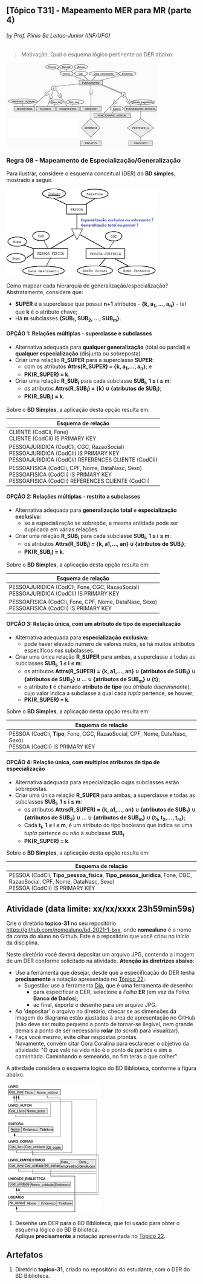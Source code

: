 ## [Tópico T31] - Mapeamento MER para MR (parte 4)
###### *by Prof. Plinio Sa Leitao-Junior (INF/UFG)*

> Motivação: Qual o esquema lógico pertinente ao DER abaixo:

<img src="../media/fig-der-especializacao-3.jpg" width="400">

### Regra 08 - Mapeamento de Especialização/Generalização

Para ilustrar, considere o esquema conceitual (DER) do **BD simples**, mostrado a seguir.

<img src="../media/fig-der-especializacao-4.jpg" width="400">

Como mapear cada hierarquia de generalização/especialização?<br>
Abstratamente, considere que:
- **SUPER** é a superclasse que possui **n+1** atributos - **{k, a<sub>1</sub>, ..., a<sub>n</sub>}** - tal que **k** é o atributo chave;
- Há **m** subclasses **{SUB<sub>1</sub>, SUB<sub>2</sub>, ..., SUB<sub>m</sub>}**.

#### OPÇÃO 1: Relações múltiplas - superclasse e subclasses

- Alternativa adequada para **qualquer generalização** (total ou parcial) e **qualquer especialização** (disjunta ou sobreposta).
- Criar uma relação **R_SUPER** para a superclasse **SUPER**:
  - com os atributos **Attrs(R_SUPER) = {k, a<sub>1</sub>,…, a<sub>n</sub>}**; e
  - **PK(R_SUPER) = k**.
- Criar uma relação **R_SUB<sub>i</sub>** para cada subclasse **SUB<sub>i</sub>**, **1 ≤ i ≤ m**:
  - os atributos **Attrs(R_SUB<sub>i</sub>) = {k} ∪ {atributos de SUB<sub>i</sub>}**;
  - **PK(R_SUB<sub>i</sub>) = k**.

Sobre o **BD Simples**, a aplicação desta opção resulta em:

|Esquema de relação|
|-|
|CLIENTE (CodCli, Fone)<br>CLIENTE (CodCli) IS PRIMARY KEY|
|PESSOAJURIDICA (CodCli, CGC, RazaoSocial)<br>PESSOAJURIDICA (CodCli) IS PRIMARY KEY<br>PESSOAJURIDICA (CodCli) REFERENCES CLIENTE (CodCli)|
|PESSOAFISICA (CodCli, CPF, Nome, DataNasc, Sexo)<br>PESSOAFISICA (CodCli) IS PRIMARY KEY<br>PESSOAFISICA (CodCli) REFERENCES CLIENTE (CodCli)|

#### OPÇÃO 2: Relações múltiplas - restrito a subclasses

- Alternativa adequada para **generalização total** e **especialização exclusiva**:
  - se a especialização se sobrepõe, a mesma entidade pode ser duplicada em várias relações.
- Criar uma relação **R_SUB<sub>i</sub>** para cada subclasse **SUB<sub>i</sub>**, **1 ≤ i ≤ m**:
  - os atributos **Attrs(R_SUB<sub>i</sub>) = {k, a1,…, an} ∪ {atributos de SUB<sub>i</sub>}**;
  - **PK(R_SUB<sub>i</sub>) = k**.

Sobre o **BD Simples**, a aplicação desta opção resulta em:

|Esquema de relação|
|-|
|PESSOAJURIDICA (CodCli, Fone, CGC, RazaoSocial)<br>PESSOAJURIDICA (CodCli) IS PRIMARY KEY|
|PESSOAFISICA (CodCli, Fone, CPF, Nome, DataNasc, Sexo)<br>PESSOAFISICA (CodCli) IS PRIMARY KEY|

#### OPÇÃO 3: Relação única, com um atributo de tipo de especialização

- Alternativa adequada para **especialização exclusiva**:
  - pode haver elevado número de valores nulos, se há muitos atributos específicos nas subclasses.
- Criar uma única relação **R_SUPER** para ambas, a superclasse e todas as subclasses **SUB<sub>i</sub>**, **1 ≤ i ≤ m**:
  - os atributos **Attrs(R_SUPER) = {k, a1,…, an} ∪ {atributos de SUB<sub>1</sub>} ∪ {atributos de SUB<sub>2</sub>} ∪ ... ∪ {atributos de SUB<sub>m</sub>} ∪ {t}**;
  - o atributo **t** é chamado **atributo de tipo** (ou _atributo discriminante_), cujo valor indica a subclasse à qual cada _tupla_ pertence, se houver;
  - **PK(R_SUPER) = k**.

Sobre o **BD Simples**, a aplicação desta opção resulta em:

|Esquema de relação|
|-|
|PESSOA (CodCli, **Tipo**, Fone, CGC, RazaoSocial, CPF, Nome, DataNasc, Sexo)<br>PESSOA (CodCli) IS PRIMARY KEY|

#### OPÇÃO 4: Relação única, com multiplos atributos de tipo de especialização

- Alternativa adequada para especialização cujas subclasses estão sobrepostas.
- Criar uma única relação **R_SUPER** para ambas, a superclasse e todas as subclasses **SUB<sub>i</sub>**, **1 ≤ i ≤ m**:
  - os atributos **Attrs(R_SUPER) = {k, a1,…, an} ∪ {atributos de SUB<sub>1</sub>} ∪ {atributos de SUB<sub>2</sub>} ∪ ... ∪ {atributos de SUB<sub>m</sub>} ∪ {t<sub>1</sub>, t<sub>2</sub>,…, t<sub>m</sub>}**;
  - Cada **t<sub>i</sub>**, **1 ≤ i ≤ m**, é um atributo do tipo booleano que indica se uma _tupla_ pertence ou não à subclasse **SUB<sub>i</sub>**.
  - **PK(R_SUPER) = k**.

Sobre o **BD Simples**, a aplicação desta opção resulta em:

|Esquema de relação|
|-|
|PESSOA (CodCli, **Tipo_pessoa_fisica**, **Tipo_pessoa_juridica**, Fone, CGC, RazaoSocial, CPF, Nome, DataNasc, Sexo)<br>PESSOA (CodCli) IS PRIMARY KEY|

## Atividade (data limite: **xx/xx/xxxx 23h59min59s**)

Crie o diretório **topico-31** no seu repositório https://github.com/nomealuno/bd-2021-1-bxx, onde **nomealuno** é o nome da conta do aluno no Github. Este é o repositório que você criou no início da disciplina.

Neste diretório você deverá depositar um arquivo JPG, contendo a imagem de um DER conforme solicitado na atividade. **Atenção às diretrizes abaixo**:
- Use a ferramenta que desejar, desde que a especificação do DER tenha **precisamente** a notação apresentada no [Tópico 22](./topico-22.md):
  - Sugestão: use a ferramenta [Dia](http://dia-installer.de/), que é uma ferramenta de desenho:
    - para especificar o DER, selecione a *Folha* **ER** (em vez da *Folha* **Banco de Dados**);
    - ao final, exporte o desenho para um arquivo JPG.
- Ao 'depositar' o arquivo no diretório, checar se as dimensões da imagem do diagrama estão ajustadas à area de apresentação no GitHub (não deve ser muito pequeno a ponto de tornar-se ilegível, nem grande demais a ponto de ser necessário **rolar** (*to scroll*) para visualizar).
- Faça você mesmo, evite olhar respostas prontas.<br> Novamente, convém citar Cora Coralina para esclarecer o objetivo da atividade: "O que vale na vida não é o ponto de partida e sim a caminhada. Caminhando e semeando, no fim terás o que colher".

A atividade considera o esquema lógico do BD Biblioteca, conforme a figura abaixo.

<img src="../media/fig-esquema-logico-biblioteca.jpg" width="250">

1. Desenhe um DER para o BD Biblioteca, que foi usado para obter o esquema lógico do BD Biblioteca.<br>
Aplique **precisamente** a notação apresentada no [Tópico 22](./topico-22.md).

## Artefatos

1. Diretório **topico-31**, criado no repositório do estudante, com o DER do BD Biblioteca.
